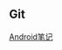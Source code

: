 ## Git

[Android笔记](https://github.com/kevin4908/LearningRecord/tree/master/android/android_note.md) 